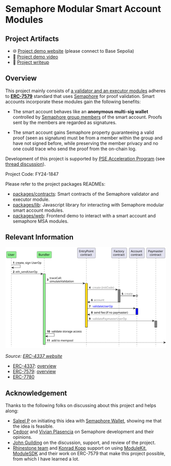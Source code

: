 # Semaphore Modular Smart Account Modules

## Project Artifacts

- 🌐 [Project demo website](https://semaphore-msa-modules.jimmychu0807.hk/) (please connect to Base Sepolia)
- 🎥 [Project demo video](https://www.loom.com/share/0b800171a4f1491f9eedd4f555569e37?sid=0c2d3024-5652-499e-b374-218023da581b)
- 📜 [Project writeup](https://jimmychu0807.hk/semaphore-msa-modules)

## Overview

This project mainly consists of [a validator and an executor modules](https://eips.ethereum.org/EIPS/eip-7579#validators) adheres to [**ERC-7579**](https://eips.ethereum.org/EIPS/eip-7579) standard that uses [Semaphore](https://semaphore.pse.dev/) for proof validation. Smart accounts incorporate these modules gain the following benefits:

- The smart account behaves like an  **anonymous multi-sig wallet** controlled by [Semaphore group members](https://docs.semaphore.pse.dev/guides/groups) of the smart account. Proofs sent by the members are regarded as signatures.

- The smart account gains Semaphore property guaranteeing a valid proof (seen as signature) must be from a member within the group and have not signed before, while preserving the member privacy and no one could trace who send the proof from the on-chain log.

Development of this project is supported by [PSE Acceleration Program](https://github.com/privacy-scaling-explorations/acceleration-program) (see [thread discussion](https://github.com/privacy-scaling-explorations/acceleration-program/issues/72)).

Project Code: FY24-1847

Please refer to the project packages READMEs:
- [packages/contracts](./packages/contracts): Smart contracts of the Semaphore validator and executor module.
- [packages/lib](./packages/lib): Javascript library for interacting with Semaphore modular smart account modules.
- [packages/web](./packages/web): Frontend demo to interact with a smart account and semaphore MSA modules.

## Relevant Information

![ERC-4337 Lifecycle](./docs/contracts-assets/4337-lifecycle.svg)

*Source: [ERC-4337 website](https://www.erc4337.io/docs/understanding-ERC-4337/architecture)*

- [ERC-4337](https://eips.ethereum.org/EIPS/eip-4337):  [overview](https://www.erc4337.io/)
- [ERC-7579](https://eips.ethereum.org/EIPS/eip-7579): [overview](https://erc7579.com/)
- [ERC-7780](https://eips.ethereum.org/EIPS/eip-7780)

## Acknowledgement

Thanks to the following folks on discussing about this project and helps along: 

- [Saleel P](https://github.com/saleel) on initiating this idea with [Semaphore Wallet](https://github.com/saleel/semaphore-wallet), showing me that the idea is feasible.
- [Cedoor](https://github.com/cedoor) and [Vivian Plasencia](https://github.com/vplasencia) on Semaphore development and their opinions.
- [John Guilding](https://github.com/JohnGuilding) on the discussion, support, and review of the project.
- [Rhinestone team](https://rhinestone.wtf/) and [Konrad Kopp](https://github.com/kopy-kat) support on using [ModuleKit](https://docs.rhinestone.wtf/build-modules), [ModuleSDK](https://docs.rhinestone.wtf/build-modules) and their work on ERC-7579 that make this project possible, from which I have learned a lot.
